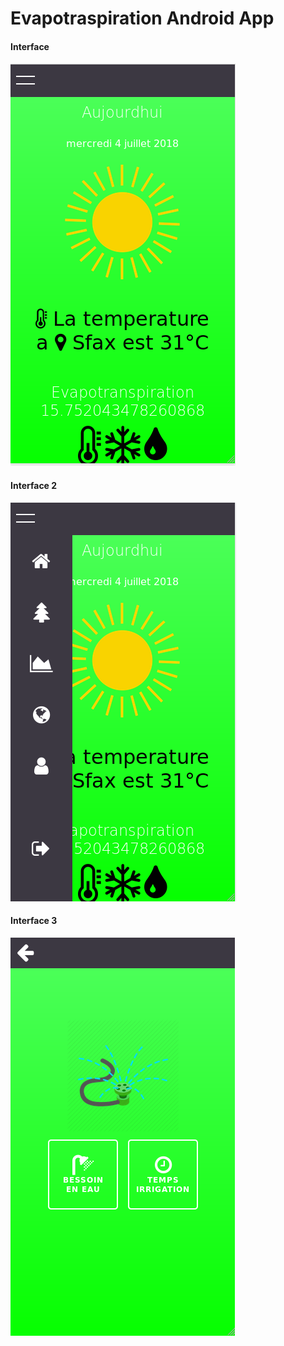 # Evapotraspiration Android App


#### Interface


![Alt text](images/demo.png)


#### Interface 2


![Alt text](images/demo3.png)


#### Interface 3


![Alt text](images/demo2.png)

